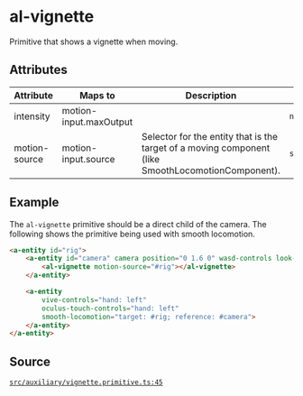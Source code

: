 # al-vignette
Primitive that shows a vignette when moving.

## Attributes
| Attribute | Maps to | Description | Type |
|-----------|---------|-------------|------|
| intensity | motion-input.maxOutput |  | `number` |
| motion-source | motion-input.source | Selector for the entity that is the target of a moving component (like SmoothLocomotionComponent). | `selector` |



## Example
The `al-vignette` primitive should be a direct child of the camera. The following shows
the primitive being used with smooth locomotion.
```HTML
<a-entity id="rig">
    <a-entity id="camera" camera position="0 1.6 0" wasd-controls look-controls>
        <al-vignette motion-source="#rig"></al-vignette>
    </a-entity>

    <a-entity
        vive-controls="hand: left"
        oculus-touch-controls="hand: left"
        smooth-locomotion="target: #rig; reference: #camera">
    </a-entity>
</a-entity>
```

## Source
[`src/auxiliary/vignette.primitive.ts:45`](https://github.com/mrxz/aframe-locomotion/blob/9cb6c95/src/auxiliary/vignette.primitive.ts#L45)
